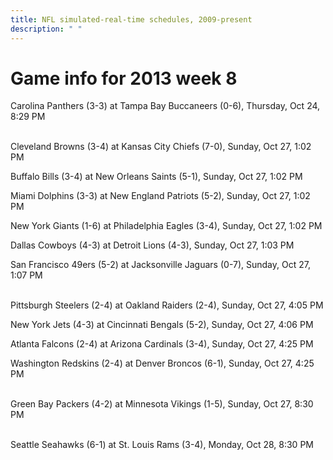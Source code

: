 ```yaml
---
title: NFL simulated-real-time schedules, 2009-present
description: " "
---
```


# Game info for 2013 week 8

Carolina Panthers (3-3) at Tampa Bay Buccaneers (0-6), Thursday, Oct 24, 8:29 PM

<br/>Cleveland Browns (3-4) at Kansas City Chiefs (7-0), Sunday, Oct 27, 1:02 PM

Buffalo Bills (3-4) at New Orleans Saints (5-1), Sunday, Oct 27, 1:02 PM

Miami Dolphins (3-3) at New England Patriots (5-2), Sunday, Oct 27, 1:02 PM

New York Giants (1-6) at Philadelphia Eagles (3-4), Sunday, Oct 27, 1:02 PM

Dallas Cowboys (4-3) at Detroit Lions (4-3), Sunday, Oct 27, 1:03 PM

San Francisco 49ers (5-2) at Jacksonville Jaguars (0-7), Sunday, Oct 27, 1:07 PM

<br/>Pittsburgh Steelers (2-4) at Oakland Raiders (2-4), Sunday, Oct 27, 4:05 PM

New York Jets (4-3) at Cincinnati Bengals (5-2), Sunday, Oct 27, 4:06 PM

Atlanta Falcons (2-4) at Arizona Cardinals (3-4), Sunday, Oct 27, 4:25 PM

Washington Redskins (2-4) at Denver Broncos (6-1), Sunday, Oct 27, 4:25 PM

<br/>Green Bay Packers (4-2) at Minnesota Vikings (1-5), Sunday, Oct 27, 8:30 PM

<br/>Seattle Seahawks (6-1) at St. Louis Rams (3-4), Monday, Oct 28, 8:30 PM

